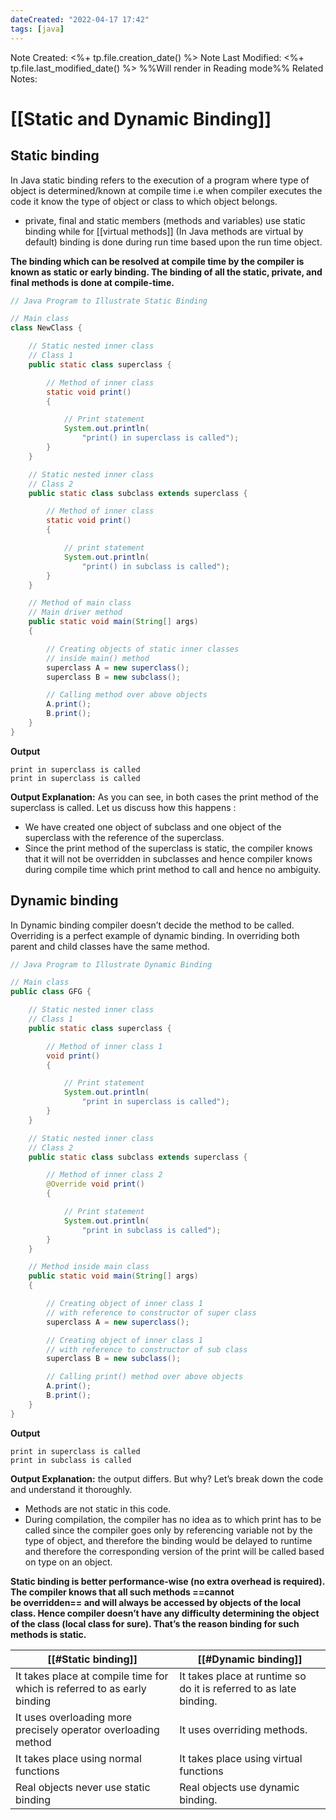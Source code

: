 ```yaml
---
dateCreated: "2022-04-17 17:42"
tags: [java]
---
```

Note Created: <%+ tp.file.creation_date() %>
Note Last Modified: <%+ tp.file.last_modified_date() %> %%Will render in Reading mode%%
Related Notes: 

# [[Static and Dynamic Binding]]

## Static binding
In Java static binding refers to the execution of a program where type of object is determined/known at compile time i.e when compiler executes the code it know the type of object or class to which object belongs.
-   private, final and static members (methods and variables) use static binding while for [[virtual methods]] (In Java methods are virtual by default) binding is done during run time based upon the run time object.

__The binding which can be resolved at compile time by the compiler is known as static or early binding. The binding of all the static, private, and final methods is done at compile-time.__
```Java
// Java Program to Illustrate Static Binding

// Main class
class NewClass {

	// Static nested inner class
	// Class 1
	public static class superclass {

		// Method of inner class
		static void print()
		{

			// Print statement
			System.out.println(
				"print() in superclass is called");
		}
	}

	// Static nested inner class
	// Class 2
	public static class subclass extends superclass {

		// Method of inner class
		static void print()
		{

			// print statement
			System.out.println(
				"print() in subclass is called");
		}
	}

	// Method of main class
	// Main driver method
	public static void main(String[] args)
	{

		// Creating objects of static inner classes
		// inside main() method
		superclass A = new superclass();
		superclass B = new subclass();

		// Calling method over above objects
		A.print();
		B.print();
	}
}

```

__Output__
```
print in superclass is called
print in superclass is called
```

**Output Explanation:** As you can see, in both cases the print method of the superclass is called. Let us discuss how this happens :
-   We have created one object of subclass and one object of the superclass with the reference of the superclass.
-   Since the print method of the superclass is static, the compiler knows that it will not be overridden in subclasses and hence compiler knows during compile time which print method to call and hence no ambiguity.

## Dynamic binding 
In Dynamic binding compiler doesn’t decide the method to be called. Overriding is a perfect example of dynamic binding. In overriding both parent and child classes have the same method.
```java
// Java Program to Illustrate Dynamic Binding

// Main class
public class GFG {

	// Static nested inner class
	// Class 1
	public static class superclass {

		// Method of inner class 1
		void print()
		{

			// Print statement
			System.out.println(
				"print in superclass is called");
		}
	}

	// Static nested inner class
	// Class 2
	public static class subclass extends superclass {

		// Method of inner class 2
		@Override void print()
		{

			// Print statement
			System.out.println(
				"print in subclass is called");
		}
	}

	// Method inside main class
	public static void main(String[] args)
	{

		// Creating object of inner class 1
		// with reference to constructor of super class
		superclass A = new superclass();

		// Creating object of inner class 1
		// with reference to constructor of sub class
		superclass B = new subclass();

		// Calling print() method over above objects
		A.print();
		B.print();
	}
}
```

**Output**
```
print in superclass is called
print in subclass is called
```

**Output Explanation:** the output differs. But why? Let’s break down the code and understand it thoroughly. 
-   Methods are not static in this code.
-   During compilation, the compiler has no idea as to which print has to be called since the compiler goes only by referencing variable not by the type of object, and therefore the binding would be delayed to runtime and therefore the corresponding version of the print will be called based on type on an object.


__Static binding is better performance-wise (no extra overhead is required). The compiler knows that all such methods ==cannot be overridden== and will always be accessed by objects of the local class. Hence compiler doesn’t have any difficulty determining the object of the class (local class for sure). That’s the reason binding for such methods is static.__

[[#Static binding]] | [[#Dynamic binding]]
------------ | ------------
It takes place at compile time for which is referred to as early binding | It takes place at runtime so do it is referred to as late binding.
It uses overloading more precisely operator overloading method | It uses overriding methods.
It takes place using normal functions | It takes place using virtual functions
Real objects never use static binding | Real objects use dynamic binding.


